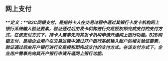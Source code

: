 ## 网上支付

##### **定义：**B2C网银支付，是指持卡人在交易过程中通过其银行卡发卡机构网上银行系统输入验证要素，验证通过后由发卡机构进行交易授权即完成支付的支付方式，在该支付方式下，持卡人需事先向其发卡机构申请开通网上银行功能。B2B网银支付，是指企业用户在交易过程中通过开户银行系统输入账户的相关验证要素，验证通过后由开户银行进行交易授权即完成支付的支付方式。在该支付方式下，企业用户需事先向其开户银行申请开通网上银行功能。



